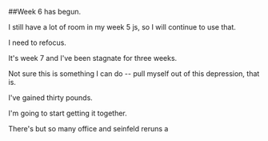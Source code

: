 ##Week 6 has begun.

I still have a lot of room in my week 5 js, so I will continue to use that. 

I need to refocus.

It's week 7 and I've been stagnate for three weeks. 

Not sure this is something I can do -- pull myself out of this depression, that is. 

I've gained thirty pounds. 

I'm going to start getting it together.

There's but so many office and seinfeld reruns a